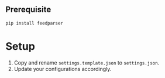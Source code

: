 ## Prerequisite
    
    pip install feedparser
    
# Setup
1. Copy and rename `settings.template.json` to `settings.json`.
2. Update your configurations accordingly.
